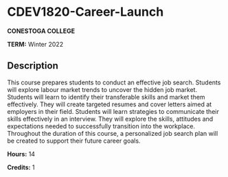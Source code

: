 # CDEV1820-Career-Launch
**CONESTOGA COLLEGE**

**TERM:** Winter 2022

## Description
This course prepares students to conduct an effective job search. Students will explore labour market trends to uncover the hidden job market. Students will learn to identify their transferable skills and market them effectively. They will create targeted resumes and cover letters aimed at employers in their field. Students will learn strategies to communicate their skills effectively in an interview. They will explore the skills, attitudes and expectations needed to successfully transition into the workplace. Throughout the duration of this course, a personalized job search plan will be created to support their future career goals.

**Hours:** 14

**Credits:** 1
